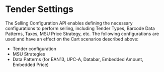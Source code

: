 # Tender Settings

The Selling Configuration API enables defining the necessary configurations to perform selling, including Tender Types, Barcode Data Patterns, Taxes, MSU Price Strategy, etc.
The following configurations are used and have an effect on the Cart scenarios described above:

* Tender configuration
* MSU Strategies
* Data Patterns (for EAN13, UPC-A, Databar, Embedded Amount, Embedded Price)
